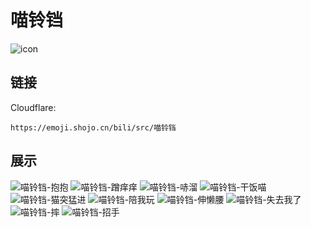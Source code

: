 # 喵铃铛
![icon](https://emoji.shojo.cn/bili/src/喵铃铛/icon.png)
## 链接
Cloudflare:
```
https://emoji.shojo.cn/bili/src/喵铃铛
```
## 展示
![喵铃铛-抱抱](https://emoji.shojo.cn/bili/src/喵铃铛/喵铃铛-抱抱.png)
![喵铃铛-蹭痒痒](https://emoji.shojo.cn/bili/src/喵铃铛/喵铃铛-蹭痒痒.png)
![喵铃铛-哧溜](https://emoji.shojo.cn/bili/src/喵铃铛/喵铃铛-哧溜.png)
![喵铃铛-干饭喵](https://emoji.shojo.cn/bili/src/喵铃铛/喵铃铛-干饭喵.png)
![喵铃铛-猫突猛进](https://emoji.shojo.cn/bili/src/喵铃铛/喵铃铛-猫突猛进.png)
![喵铃铛-陪我玩](https://emoji.shojo.cn/bili/src/喵铃铛/喵铃铛-陪我玩.png)
![喵铃铛-伸懒腰](https://emoji.shojo.cn/bili/src/喵铃铛/喵铃铛-伸懒腰.png)
![喵铃铛-失去我了](https://emoji.shojo.cn/bili/src/喵铃铛/喵铃铛-失去我了.png)
![喵铃铛-摔](https://emoji.shojo.cn/bili/src/喵铃铛/喵铃铛-摔.png)
![喵铃铛-招手](https://emoji.shojo.cn/bili/src/喵铃铛/喵铃铛-招手.png)
